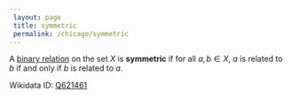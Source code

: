 ```yaml
---
 layout: page
 title: symmetric
 permalink: /chicago/symmetric
---
```

A [binary relation](https://defsmath.github.io/DefsMath/binary_relation) on the set $X$ is **symmetric** if for all $a,b \in X$, $a$ is related to $b$ if and only if $b$ is related to $a$.

Wikidata ID: [Q621461](https://www.wikidata.org/wiki/Q621461)